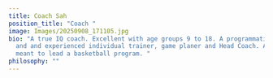 ```yaml
---
title: Coach Sah
position_title: "Coach "
image: Images/20250908_171105.jpg
bio: "A true IQ coach. Excellent with age groups 9 to 18. A programmatic thinker
  and and experienced individual trainer, game planer and Head Coach. A man
  meant to lead a basketball program. "
philosophy: ""
---
```

